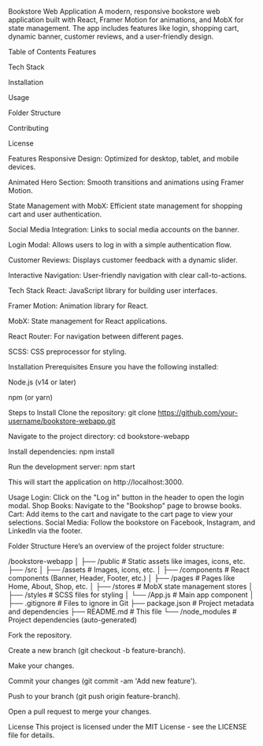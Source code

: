 Bookstore Web Application
A modern, responsive bookstore web application built with React, Framer Motion for animations, and MobX for state management. The app includes features like login, shopping cart, dynamic banner, customer reviews, and a user-friendly design.

Table of Contents
Features

Tech Stack

Installation

Usage

Folder Structure

Contributing

License

Features
Responsive Design: Optimized for desktop, tablet, and mobile devices.

Animated Hero Section: Smooth transitions and animations using Framer Motion.

State Management with MobX: Efficient state management for shopping cart and user authentication.

Social Media Integration: Links to social media accounts on the banner.

Login Modal: Allows users to log in with a simple authentication flow.

Customer Reviews: Displays customer feedback with a dynamic slider.

Interactive Navigation: User-friendly navigation with clear call-to-actions.

Tech Stack
React: JavaScript library for building user interfaces.

Framer Motion: Animation library for React.

MobX: State management for React applications.

React Router: For navigation between different pages.

SCSS: CSS preprocessor for styling.

Installation
Prerequisites
Ensure you have the following installed:

Node.js (v14 or later)

npm (or yarn)

Steps to Install
Clone the repository:
git clone https://github.com/your-username/bookstore-webapp.git

Navigate to the project directory:
cd bookstore-webapp

Install dependencies:
npm install

Run the development server:
npm start

This will start the application on http://localhost:3000.

Usage
Login: Click on the "Log in" button in the header to open the login modal.
Shop Books: Navigate to the "Bookshop" page to browse books.
Cart: Add items to the cart and navigate to the cart page to view your selections.
Social Media: Follow the bookstore on Facebook, Instagram, and LinkedIn via the footer.

Folder Structure
Here’s an overview of the project folder structure:

/bookstore-webapp
│
├── /public               # Static assets like images, icons, etc.
├── /src
│   ├── /assets           # Images, icons, etc.
│   ├── /components       # React components (Banner, Header, Footer, etc.)
│   ├── /pages            # Pages like Home, About, Shop, etc.
│   ├── /stores           # MobX state management stores
│   ├── /styles           # SCSS files for styling
│   └── /App.js           # Main app component
│
├── .gitignore            # Files to ignore in Git
├── package.json          # Project metadata and dependencies
├── README.md             # This file
└── /node_modules         # Project dependencies (auto-generated)


Fork the repository.

Create a new branch (git checkout -b feature-branch).

Make your changes.

Commit your changes (git commit -am 'Add new feature').

Push to your branch (git push origin feature-branch).

Open a pull request to merge your changes.

License
This project is licensed under the MIT License - see the LICENSE file for details.
